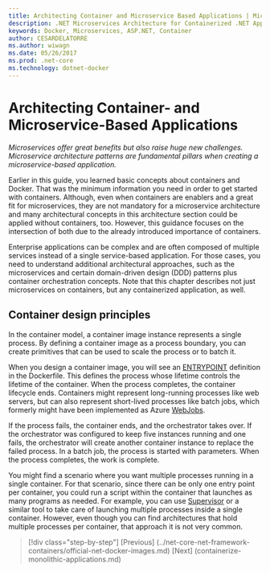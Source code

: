 ```yaml
---
title: Architecting Container and Microservice Based Applications | Microsoft Docs 
description: .NET Microservices Architecture for Containerized .NET Applications | Architecting Container and Microservice Based Applications
keywords: Docker, Microservices, ASP.NET, Container
author: CESARDELATORRE
ms.author: wiwagn
ms.date: 05/26/2017
ms.prod: .net-core
ms.technology: dotnet-docker
---
```

# Architecting Container- and Microservice-Based Applications

*Microservices offer great benefits but also raise huge new challenges. Microservice architecture patterns are fundamental pillars when creating a microservice-based application.*

Earlier in this guide, you learned basic concepts about containers and Docker. That was the minimum information you need in order to get started with containers. Although, even when containers are enablers and a great fit for microservices, they are not mandatory for a microservice architecture and many architectural concepts in this architecture section could be applied without containers, too. However, this guidance focuses on the intersection of both due to the already introduced importance of containers.

Enterprise applications can be complex and are often composed of multiple services instead of a single service-based application. For those cases, you need to understand additional architectural approaches, such as the microservices and certain domain-driven design (DDD) patterns plus container orchestration concepts. Note that this chapter describes not just microservices on containers, but any containerized application, as well.

## Container design principles

In the container model, a container image instance represents a single process. By defining a container image as a process boundary, you can create primitives that can be used to scale the process or to batch it.

When you design a container image, you will see an [ENTRYPOINT](https://docs.docker.com/engine/reference/builder/) definition in the Dockerfile. This defines the process whose lifetime controls the lifetime of the container. When the process completes, the container lifecycle ends. Containers might represent long-running processes like web servers, but can also represent short-lived processes like batch jobs, which formerly might have been implemented as Azure [WebJobs](https://docs.microsoft.com/azure/app-service-web/websites-webjobs-resources).

If the process fails, the container ends, and the orchestrator takes over. If the orchestrator was configured to keep five instances running and one fails, the orchestrator will create another container instance to replace the failed process. In a batch job, the process is started with parameters. When the process completes, the work is complete.

You might find a scenario where you want multiple processes running in a single container. For that scenario, since there can be only one entry point per container, you could run a script within the container that launches as many programs as needed. For example, you can use [Supervisor](http://supervisord.org/) or a similar tool to take care of launching multiple processes inside a single container. However, even though you can find architectures that hold multiple processes per container, that approach it is not very common.


>[!div class="step-by-step"]
[Previous] (../net-core-net-framework-containers/official-net-docker-images.md)
[Next] (containerize-monolithic-applications.md)
